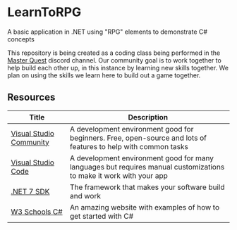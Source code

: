 # LearnToRPG
A basic application in .NET using "RPG" elements to demonstrate C# concepts

This repository is being created as a coding class being performed in the [Master Quest](https://discord.gg/hRPgWpyfsc) discord channel. Our community goal is to work together to help build each other up, in this instance by learning new skills together. We plan on using the skills we learn here to build out a game together.

## Resources

| Title | Description |
| --- | --- |
| [Visual Studio Community](https://visualstudio.microsoft.com/vs/community/)| A development environment good for beginners. Free, open-source and lots of features to help with common tasks
| [Visual Studio Code](https://code.visualstudio.com/) | A development environment good for many languages but requires manual customizations to make it work with your app |
| [.NET 7 SDK](https://dotnet.microsoft.com/en-us/download/dotnet/7.0) | The framework that makes your software build and work
| [W3 Schools C#](https://www.w3schools.com/cs/cs_getstarted.php) | An amazing website with examples of how to get started with C#

